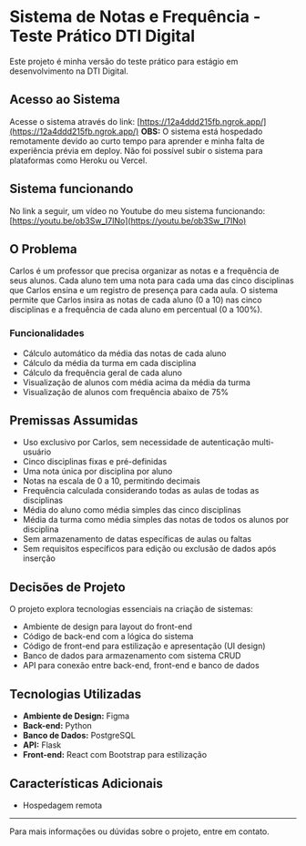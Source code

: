 # Sistema de Notas e Frequência - Teste Prático DTI Digital

Este projeto é minha versão do teste prático para estágio em desenvolvimento na DTI Digital.

## Acesso ao Sistema

Acesse o sistema através do link: [https://12a4ddd215fb.ngrok.app/](https://12a4ddd215fb.ngrok.app/)
**OBS:** O sistema está hospedado remotamente devido ao curto tempo para aprender e minha falta de experiência prévia em deploy. Não foi possível subir o sistema para plataformas como Heroku ou Vercel.

## Sistema funcionando

No link a seguir, um vídeo no Youtube do meu sistema funcionando: [https://youtu.be/ob3Sw_I7INo](https://youtu.be/ob3Sw_I7INo)

## O Problema

Carlos é um professor que precisa organizar as notas e a frequência de seus alunos. Cada aluno tem uma nota para cada uma das cinco disciplinas que Carlos ensina e um registro de presença para cada aula. O sistema permite que Carlos insira as notas de cada aluno (0 a 10) nas cinco disciplinas e a frequência de cada aluno em percentual (0 a 100%). 

### Funcionalidades
- Cálculo automático da média das notas de cada aluno
- Cálculo da média da turma em cada disciplina
- Cálculo da frequência geral de cada aluno
- Visualização de alunos com média acima da média da turma
- Visualização de alunos com frequência abaixo de 75%

## Premissas Assumidas

- Uso exclusivo por Carlos, sem necessidade de autenticação multi-usuário
- Cinco disciplinas fixas e pré-definidas
- Uma nota única por disciplina por aluno
- Notas na escala de 0 a 10, permitindo decimais
- Frequência calculada considerando todas as aulas de todas as disciplinas
- Média do aluno como média simples das cinco disciplinas
- Média da turma como média simples das notas de todos os alunos por disciplina
- Sem armazenamento de datas específicas de aulas ou faltas
- Sem requisitos específicos para edição ou exclusão de dados após inserção

## Decisões de Projeto

O projeto explora tecnologias essenciais na criação de sistemas:

- Ambiente de design para layout do front-end
- Código de back-end com a lógica do sistema
- Código de front-end para estilização e apresentação (UI design)
- Banco de dados para armazenamento com sistema CRUD
- API para conexão entre back-end, front-end e banco de dados

## Tecnologias Utilizadas

- **Ambiente de Design:** Figma
- **Back-end:** Python
- **Banco de Dados:** PostgreSQL
- **API:** Flask
- **Front-end:** React com Bootstrap para estilização

## Características Adicionais

- Hospedagem remota

---

Para mais informações ou dúvidas sobre o projeto, entre em contato.
